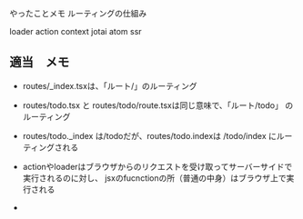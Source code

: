 
やったことメモ
ルーティングの仕組み


loader
action
context
jotai atom
ssr 


## 適当　メモ

- routes/_index.tsxは、「ルート/」のルーティング

- routes/todo.tsx と routes/todo/route.tsxは同じ意味で、「ルート/todo」 のルーティング

- routes/todo._index は/todoだが、routes/todo.indexは /todo/index にルーティングされる

- actionやloaderはブラウザからのリクエストを受け取ってサーバーサイドで実行されるのに対し、
  jsxのfucnctionの所（普通の中身）はブラウザ上で実行される

- 